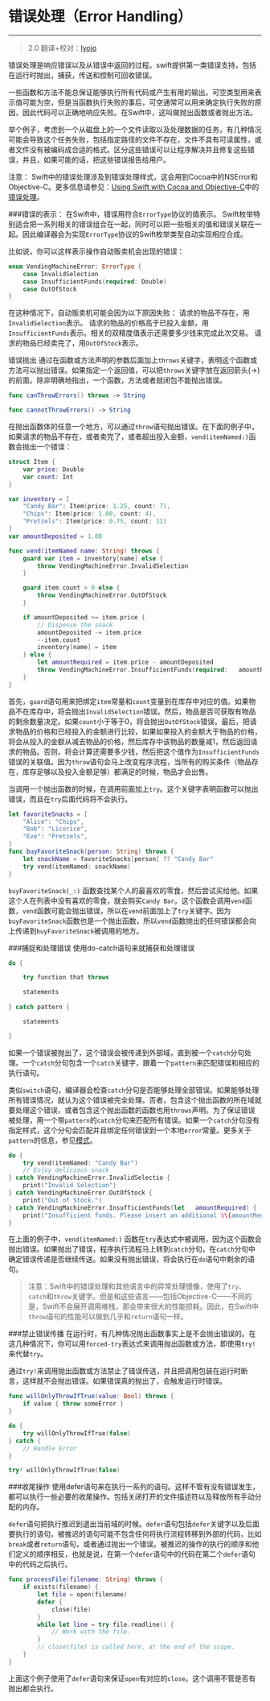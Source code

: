# 错误处理（Error Handling）
-----------------

> 2.0
> 翻译+校对：[lyojo](https://github.com/lyojo)

错误处理是响应错误以及从错误中返回的过程。swift提供第一类错误支持，包括在运行时抛出，捕获，传送和控制可回收错误。

一些函数和方法不能总保证能够执行所有代码或产生有用的输出。可空类型用来表示值可能为空，但是当函数执行失败的事后，可空通常可以用来确定执行失败的原因，因此代码可以正确地响应失败。在Swift中，这叫做抛出函数或者抛出方法。

举个例子，考虑到一个从磁盘上的一个文件读取以及处理数据的任务，有几种情况可能会导致这个任务失败，包括指定路径的文件不存在，文件不具有可读属性，或者文件没有被编码成合适的格式。区分这些错误可以让程序解决并且修复这些错误，并且，如果可能的话，把这些错误报告给用户。

>
注意：
Swift中的错误处理涉及到错误处理样式，这会用到Cocoa中的NSError和Objective-C。更多信息请参见：[Using Swift with Cocoa and Objective-C](https://developer.apple.com/library/prerelease/ios/documentation/Swift/Conceptual/BuildingCocoaApps/index.html#//apple_ref/doc/uid/TP40014216)中的[错误处理](https://developer.apple.com/library/prerelease/ios/documentation/Swift/Conceptual/BuildingCocoaApps/AdoptingCocoaDesignPatterns.html#//apple_ref/doc/uid/TP40014216-CH7-ID10)。

###错误的表示：
在Swift中，错误用符合`ErrorType`协议的值表示。
Swift枚举特别适合把一系列相关的错误组合在一起，同时可以把一些相关的值和错误关联在一起。因此编译器会为实现`ErrorType`协议的Swift枚举类型自动实现相应合成。

比如说，你可以这样表示操作自动贩卖机会出现的错误：

```swift
enum VendingMachineError: ErrorType {
	case InvalidSelection
	case InsufficientFunds(required: Double)
	case OutOfStock
}
```

在这种情况下，自动贩卖机可能会因为以下原因失败：
请求的物品不存在，用`InvalidSelection`表示。
请求的物品的价格高于已投入金额，用`InsufficientFunds`表示。相关的双精度值表示还需要多少钱来完成此次交易。
请求的物品已经卖完了，用`OutOfStock`表示。

<a name="throwing_errors"></a>
错误抛出
通过在函数或方法声明的参数后面加上`throws`关键字，表明这个函数或方法可以抛出错误。如果指定一个返回值，可以把`throws`关键字放在返回箭头(->)的前面。除非明确地指出，一个函数，方法或者就闭包不能抛出错误。

```swift
func canThrowErrors() throws -> String

func cannotThrowErrors() -> String
```

在抛出函数体的任意一个地方，可以通过`throw`语句抛出错误。在下面的例子中，如果请求的物品不存在，或者卖完了，或者超出投入金额，`vend(itemNamed:)`函数会抛出一个错误：

```swift
struct Item {
	var price: Double
	var count: Int
}

var inventory = [
	"Candy Bar": Item(price: 1.25, count: 7),
	"Chips": Item(price: 1.00, count: 4),
	"Pretzels": Item(price: 0.75, count: 11)
]
var amountDeposited = 1.00

func vend(itemNamed name: String) throws {
	guard var item = inventory[name] else {
		throw VendingMachineError.InvalidSelection
    }

	guard item.count > 0 else {
		throw VendingMachineError.OutOfStock
    }

	if amountDeposited >= item.price {
		// Dispense the snack
		amountDeposited -= item.price
	    --item.count
		inventory[name] = item
	} else {
		let amountRequired = item.price - amountDeposited
		throw VendingMachineError.InsufficientFunds(required: 	amountRequired)
	}
}
```

首先，`guard`语句用来把绑定`item`常量和`count`变量到在库存中对应的值。如果物品不在库存中，将会抛出`InvalidSelection`错误。然后，物品是否可获取有物品的剩余数量决定。如果`count`小于等于0，将会抛出`OutOfStock`错误。最后，把请求物品的价格和已经投入的金额进行比较，如果如果投入的金额大于物品的价格，将会从投入的金额从减去物品的价格，然后库存中该物品的数量减1，然后返回请求的物品。否则，将会计算还需要多少钱，然后把这个值作为`InsufficientFunds`错误的关联值。因为`throw`语句会马上改变程序流程，当所有的购买条件（物品存在，库存足够以及投入金额足够）都满足的时候，物品才会出售。

当调用一个抛出函数的时候，在调用前面加上`try`。这个关键字表明函数可以抛出错误，而且在`try`后面代码将不会执行。

```swift
let favoriteSnacks = [
	"Alice": "Chips",
	"Bob": "Licorice",
	"Eve": "Pretzels",
]
func buyFavoriteSnack(person: String) throws {
	let snackName = favoriteSnacks[person] ?? "Candy Bar"
	try vend(itemNamed: snackName)
}
```

`buyFavoriteSnack(_:)` 函数查找某个人的最喜欢的零食，然后尝试买给他。如果这个人在列表中没有喜欢的零食，就会购买`Candy Bar`。这个函数会调用`vend`函数，`vend`函数可能会抛出错误，所以在`vend`前面加上了`try`关键字。因为`buyFavoriteSnack`函数也是一个抛出函数，所以`vend`函数抛出的任何错误都会向上传递到`buyFavoriteSnack`被调用的地方。

###捕捉和处理错误
使用do-catch语句来就捕获和处理错误

```swift
do {

    try function that throws

    statements
	
} catch pattern {

    statements

}
```

如果一个错误被抛出了，这个错误会被传递到外部域，直到被一个`catch`分句处理。一个`catch`分句包含一个`catch`关键字，跟着一个`pattern`来匹配错误和相应的执行语句。

类似`switch`语句，编译器会检查`catch`分句是否能够处理全部错误。如果能够处理所有错误情况，就认为这个错误被完全处理。否者，包含这个抛出函数的所在域就要处理这个错误，或者包含这个抛出函数的函数也用`throws`声明。为了保证错误被处理，用一个带`pattern`的`catch`分句来匹配所有错误。如果一个`catch`分句没有指定样式，这个分句会匹配并且绑定任何错误到一个本地`error`常量。更多关于`pattern`的信息，参见[模式](../chapter3/07_Patterns.html)。

```swift
do {	
	try vend(itemNamed: "Candy Bar")	
	// Enjoy delicious snack	
} catch VendingMachineError.InvalidSelectio {
	print("Invalid Selection")
} catch VendingMachineError.OutOfStock {
	print("Out of Stock.")
} catch VendingMachineError.InsufficientFunds(let 	amountRequired) {
	print("Insufficient funds. Please insert an additional $\(amountRequired).")
}
```

在上面的例子中，`vend(itemNamed:)` 函数在`try`表达式中被调用，因为这个函数会抛出错误。如果抛出了错误，程序执行流程马上转到`catch`分句，在`catch`分句中确定错误传递是否继续传送。如果没有抛出错误，将会执行在`do`语句中剩余的语句。

> 注意：Swift中的错误处理和其他语言中的异常处理很像，使用了`try`、`catch`和`throw`关键字。但是和这些语言——包括Objective-C——不同的是，Swift不会展开调用堆栈，那会带来很大的性能损耗。因此，在Swift中`throw`语句的性能可以做到几乎和`return`语句一样。

###禁止错误传播
在运行时，有几种情况抛出函数事实上是不会抛出错误的。在这几种情况下，你可以用`forced-try`表达式来调用抛出函数或方法，即使用`try!`来代替`try`。

通过`try!`来调用抛出函数或方法禁止了错误传送，并且把调用包装在运行时断言，这样就不会抛出错误。如果错误真的抛出了，会触发运行时错误。

```swift
func willOnlyThrowIfTrue(value: Bool) throws {
	if value { throw someError }
}

do {
	try willOnlyThrowIfTrue(false)
} catch {
	// Handle Error
}

try! willOnlyThrowIfTrue(false)
```

###收尾操作
使用defer语句来在执行一系列的语句。这样不管有没有错误发生，都可以执行一些必要的收尾操作。包括关闭打开的文件描述符以及释放所有手动分配的内存。

`defer`语句把执行推迟到退出当前域的时候。`defer`语句包括`defer`关键字以及后面要执行的语句。被推迟的语句可能不包含任何将执行流程转移到外部的代码，比如`break`或者`return`语句，或者通过抛出一个错误。被推迟的操作的执行的顺序和他们定义的顺序相反，也就是说，在第一个`defer`语句中的代码在第二个`defer`语句中的代码之后执行。

```swift
func processFile(filename: String) throws {
	if exists(filename) {
		let file = open(filename)
		defer {
			close(file)
	    }
		while let line = try file.readline() {
			// Work with the file.
	    }
		// close(file) is called here, at the end of the scope.
    }
}
```

上面这个例子使用了`defer`语句来保证`open`有对应的`close`。这个调用不管是否有抛出都会执行。